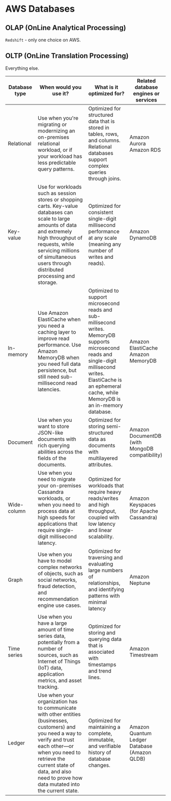 # AWS Databases

## OLAP (OnLine Analytical Processing)

`Redshift` - only one choice on AWS.

## OLTP (OnLine Translation Processing)

Everything else.

| Database type | When would you use it?                                                                                                                                                                                                                                              | What is it optimized for?                                                                                                                                                                                               | Related database engines or services           |
|---------------|---------------------------------------------------------------------------------------------------------------------------------------------------------------------------------------------------------------------------------------------------------------------|-------------------------------------------------------------------------------------------------------------------------------------------------------------------------------------------------------------------------|------------------------------------------------|
| Relational    | Use when you're migrating or modernizing an on-premises relational workload, or if your workload has less predictable query patterns.                                                                                                                               | Optimized for structured data that is stored in tables, rows, and columns. Relational databases support complex queries through joins.                                                                                  | Amazon Aurora<br/>Amazon RDS                   |
| Key-value     | Use for workloads such as session stores or shopping carts. Key-value databases can scale to large amounts of data and extremely high throughput of requests, while servicing millions of simultaneous users through distributed processing and storage.            | Optimized for consistent single-digit millisecond performance at any scale (meaning any number of writes and reads).                                                                                                    | Amazon DynamoDB                                |
| In-memory     | Use Amazon ElastiCache when you need a caching layer to improve read performance. Use Amazon MemoryDB when you need full data persistence, but still need sub-millisecond read latencies.                                                                           | Optimized to support microsecond reads and sub-millisecond writes. MemoryDB supports microsecond reads and single-digit millisecond writes. ElastiCache is an ephemeral cache, while MemoryDB is an in-memory database. | Amazon ElastiCache<br/>Amazon MemoryDB         |
| Document      | Use when you want to store JSON-like documents with rich querying abilities across the fields of the documents.                                                                                                                                                     | Optimized for storing semi-structured data as documents with multilayered attributes.                                                                                                                                   | Amazon DocumentDB (with MongoDB compatibility) |
| Wide-column   | Use when you need to migrate your on-premises Cassandra workloads, or when you need to process data at high speeds for applications that require single-digit millisecond latency.                                                                                  | Optimized for workloads that require heavy reads/writes and high throughput, coupled with low latency and linear scalability.                                                                                           | Amazon Keyspaces (for Apache Cassandra)        |
| Graph         | Use when you have to model complex networks of objects, such as social networks, fraud detection, and recommendation engine use cases.                                                                                                                              | Optimized for traversing and evaluating large numbers of relationships, and identifying patterns with minimal latency                                                                                                   | Amazon Neptune                                 |
| Time series   | Use when you have a large amount of time series data, potentially from a number of sources, such as Internet of Things (IoT) data, application metrics, and asset tracking.                                                                                         | Optimized for storing and querying data that is associated with timestamps and trend lines.                                                                                                                             | Amazon Timestream                              |
| Ledger        | Use when your organization has to communicate with other entities (businesses, customers) and you need a way to verify and trust each other—or when you need to retrieve the current state of data, and also need to prove how data mutated into the current state. | Optimized for maintaining a complete, immutable, and verifiable history of database changes.                                                                                                                            | Amazon Quantum Ledger Database (Amazon QLDB)   |
